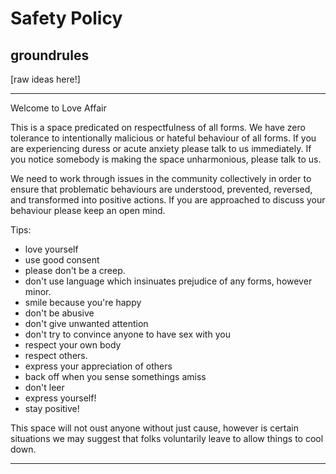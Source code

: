 # Safety Policy

## groundrules



[raw ideas here!]
_______________________________

Welcome to Love Affair

This is a space predicated on respectfulness of all forms.  We have zero
tolerance to intentionally malicious or hateful behaviour of all forms. 
If you are experiencing duress or acute anxiety please talk to us immediately. 
If you notice somebody is making the space unharmonious, please talk to us.  

We need to work through issues in the community collectively in order to ensure
that problematic behaviours are understood, prevented, reversed, and transformed into
positive actions. If you are approached to discuss your behaviour please keep
an open mind.  

Tips: 
 - love yourself
 - use good consent
 - please don't be a creep. 
 - don't use language which insinuates prejudice of any forms, however minor. 
 - smile because you're happy
 - don't be abusive
 - don't give unwanted attention
 - don't try to convince anyone to have sex with you
 - respect your own body
 - respect others.
 - express your appreciation of others
 - back off when you sense somethings amiss 
 - don't leer 
 - express yourself!
 - stay positive!

This space will not oust anyone without just cause, however is certain
situations we may suggest that folks voluntarily leave to allow things to cool
down.   


___________________________
